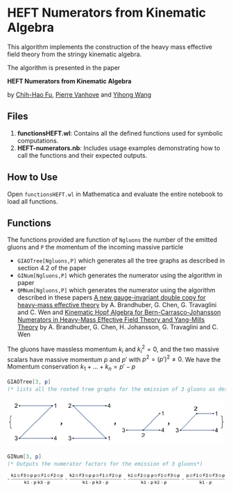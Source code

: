 # HEFT Numerators from Kinematic  Algebra

This algorithm implements the construction of the heavy mass effective field theory from the stringy kinematic algebra.

The algorithm is presented in the paper

**HEFT Numerators from Kinematic  Algebra**

by [Chih-Hao Fu](https://orcid.org/0009-0006-0341-7102), [Pierre Vanhove](https://pierrevanhove.github.io) and [Yihong Wang](https://inspirehep.net/authors/1509995?ui-citation-summary=true)


## Files

1. **functionsHEFT.wl**: Contains all the defined functions used for symbolic computations.
2. **HEFT-numerators.nb**: Includes usage examples demonstrating how to call the functions and their expected outputs.

## How to Use

Open `functionsHEFT.wl` in Mathematica and evaluate the entire notebook to load all functions.

## Functions

The functions provided are function of `Ngluons` the number of the emitted gluons and `P` the momentum of the incoming massive particle

* `GIAOTree[Ngluons,P]` which generates all the tree graphs  as described in section 4.2 of the paper
* `GINum[Ngluons,P]` which generates the numerator  using the algorithm in paper 
* `QMNum[Ngluons,P]`  which generates the numerator  using the algorithm described in these papers [A new gauge-invariant double copy for heavy-mass effective theory](http://arxiv.org/abs/2104.11206) by A. Brandhuber, G. Chen, G. Travaglini and C. Wen  and [Kinematic Hopf Algebra for Bern-Carrasco-Johansson Numerators in  Heavy-Mass Effective Field Theory and Yang-Mills Theory](http://arxiv.org/abs/2111.15649) by A. Brandhuber, G. Chen, H. Johansson, G. Travaglini and C. Wen 

The  gluons have massless momentum $k_i$ and $k_i^2=0$, and the two massive scalars have massive momentum $p$ and $p'$ with $p^2=(p')^2\neq0$.
We have the Momentum conservation $k_1+...+k_n= p'-p$

```mathematica
GIAOTree[3, p]
(* lists all the rooted tree graphs for the emission of 3 gluons as described in section 4.2 *)
```
<center>
<img src="3gluonsGraphs.png" alt="Graphs for the 3 gluons case" width="500"/>
</center>

```mathematica
GINum[3, p]
(* Outputs the numerator factors for the emission of 3 gluons*)
```

<center>
<img src="3gluonsNumerator.png" alt="Numerators for the 3 gluons case" width="600"/>
</cente>
